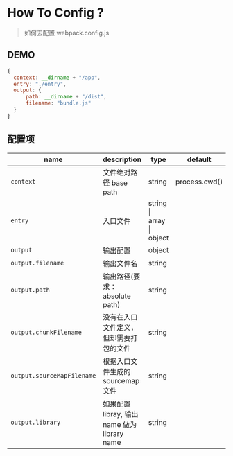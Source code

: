 # How To Config ?
> 如何去配置 webpack.config.js

## DEMO
```javascript
{
  context: __dirname + "/app",
  entry: "./entry",
  output: {
      path: __dirname + "/dist",
      filename: "bundle.js"
  }
}
```


## 配置项

| name | description | type | default |
| -- | -- | -- | -- |
| `context` | 文件绝对路径 base path | string | process.cwd() |
| `entry` | 入口文件 | string &#124; array &#124; object | &nbsp;|
| `output` | 输出配置 | object | &nbsp; |
| `output.filename` | 输出文件名 | string | &nbsp; |
| `output.path` | 输出路径(要求：absolute path)  | string | &nbsp; |
| `output.chunkFilename` | 没有在入口文件定义，但却需要打包的文件  | string | &nbsp; |
| `output.sourceMapFilename` | 根据入口文件生成的sourcemap文件  | string | &nbsp; |
| `output.library` | 如果配置libray, 输出 name 做为 library name  | string | &nbsp; |

